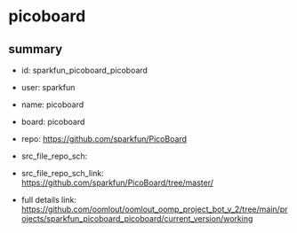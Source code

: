 # picoboard
 
## summary 
* id: sparkfun_picoboard_picoboard
* user: sparkfun
* name: picoboard
* board: picoboard
* repo: https://github.com/sparkfun/PicoBoard



* src_file_repo_sch: 
* src_file_repo_sch_link: https://github.com/sparkfun/PicoBoard/tree/master/
* full details link: https://github.com/oomlout/oomlout_oomp_project_bot_v_2/tree/main/projects/sparkfun_picoboard_picoboard/current_version/working  







